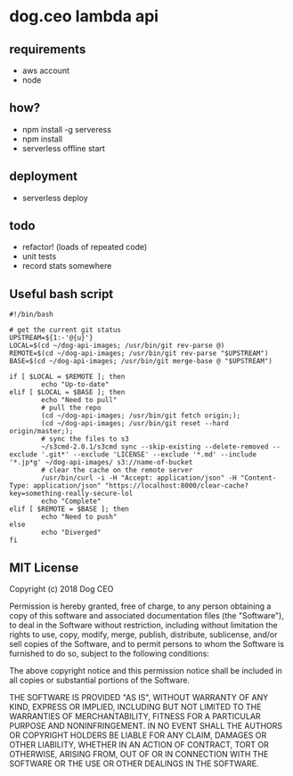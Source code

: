 # dog.ceo lambda api

## requirements

* aws account
* node

## how?

* npm install -g serveress
* npm install
* serverless offline start

## deployment

* serverless deploy

## todo

* refactor! (loads of repeated code)
* unit tests
* record stats somewhere

## Useful bash script

```
#!/bin/bash

# get the current git status
UPSTREAM=${1:-'@{u}'}
LOCAL=$(cd ~/dog-api-images; /usr/bin/git rev-parse @)
REMOTE=$(cd ~/dog-api-images; /usr/bin/git rev-parse "$UPSTREAM")
BASE=$(cd ~/dog-api-images; /usr/bin/git merge-base @ "$UPSTREAM")

if [ $LOCAL = $REMOTE ]; then
        echo "Up-to-date"
elif [ $LOCAL = $BASE ]; then
        echo "Need to pull"
        # pull the repo
        (cd ~/dog-api-images; /usr/bin/git fetch origin;);
        (cd ~/dog-api-images; /usr/bin/git reset --hard origin/master;);
        # sync the files to s3
        ~/s3cmd-2.0.1/s3cmd sync --skip-existing --delete-removed --exclude '.git*' --exclude 'LICENSE' --exclude '*.md' --include '*.jp*g' ~/dog-api-images/ s3://name-of-bucket
        # clear the cache on the remote server
        /usr/bin/curl -i -H "Accept: application/json" -H "Content-Type: application/json" "https://localhost:8000/clear-cache?key=something-really-secure-lol
        echo "Complete"
elif [ $REMOTE = $BASE ]; then
        echo "Need to push"
else
        echo "Diverged"
fi
```

## MIT License

Copyright (c) 2018 Dog CEO

Permission is hereby granted, free of charge, to any person obtaining a copy
of this software and associated documentation files (the "Software"), to deal
in the Software without restriction, including without limitation the rights
to use, copy, modify, merge, publish, distribute, sublicense, and/or sell
copies of the Software, and to permit persons to whom the Software is
furnished to do so, subject to the following conditions:

The above copyright notice and this permission notice shall be included in all
copies or substantial portions of the Software.

THE SOFTWARE IS PROVIDED "AS IS", WITHOUT WARRANTY OF ANY KIND, EXPRESS OR
IMPLIED, INCLUDING BUT NOT LIMITED TO THE WARRANTIES OF MERCHANTABILITY,
FITNESS FOR A PARTICULAR PURPOSE AND NONINFRINGEMENT. IN NO EVENT SHALL THE
AUTHORS OR COPYRIGHT HOLDERS BE LIABLE FOR ANY CLAIM, DAMAGES OR OTHER
LIABILITY, WHETHER IN AN ACTION OF CONTRACT, TORT OR OTHERWISE, ARISING FROM,
OUT OF OR IN CONNECTION WITH THE SOFTWARE OR THE USE OR OTHER DEALINGS IN THE
SOFTWARE.